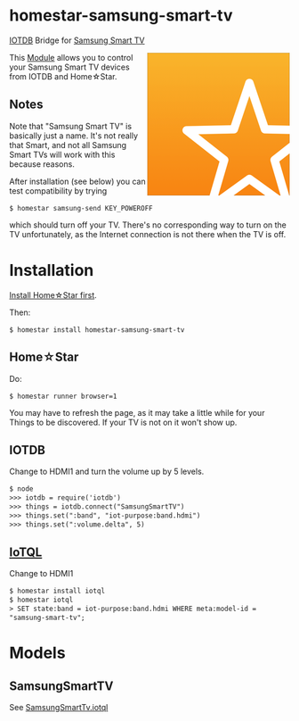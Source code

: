 # homestar-samsung-smart-tv
[IOTDB](https://github.com/dpjanes/node-iotdb) Bridge for [Samsung Smart TV](http://www.samsung.com/us/experience/smart-tv/)

<img src="https://raw.githubusercontent.com/dpjanes/iotdb-homestar/master/docs/HomeStar.png" align="right" />

This [Module](https://homestar.io/about/things) allows you to control your Samsung Smart TV devices from IOTDB and Home☆Star.

## Notes 

Note that "Samsung Smart TV" is basically just a name. It's not really that Smart, and not all Samsung Smart TVs will work with this because reasons.

After installation (see below) you can test compatibility by trying

	$ homestar samsung-send KEY_POWEROFF
	
which should turn off your TV. There's no corresponding way to turn on the TV unfortunately, as the Internet connection is not there when the TV is off.

# Installation

[Install Home☆Star first](https://homestar.io/about/install).

Then:

    $ homestar install homestar-samsung-smart-tv

## Home☆Star

Do:

	$ homestar runner browser=1
	
You may have to refresh the page, as it may take a little while for your Things to be discovered. If your TV is not on it won't show up.

## IOTDB

Change to HDMI1 and turn the volume up by 5 levels.

	$ node
	>>> iotdb = require('iotdb')
	>>> things = iotdb.connect("SamsungSmartTV")
	>>> things.set(":band", "iot-purpose:band.hdmi")
	>>> things.set(":volume.delta", 5)
	
## [IoTQL](https://github.com/dpjanes/iotdb-iotql)

Change to HDMI1 

	$ homestar install iotql
	$ homestar iotql
	> SET state:band = iot-purpose:band.hdmi WHERE meta:model-id = "samsung-smart-tv";
	

# Models
## SamsungSmartTV

See [SamsungSmartTv.iotql](https://github.com/dpjanes/homestar-samsung-smart-tv/blob/master/models/SamsungSmartTv.iotql)
